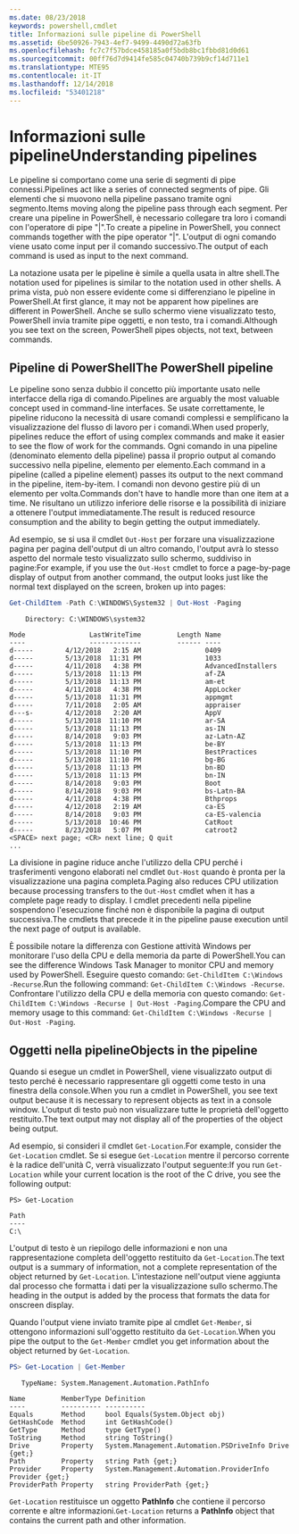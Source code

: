 ```yaml
---
ms.date: 08/23/2018
keywords: powershell,cmdlet
title: Informazioni sulle pipeline di PowerShell
ms.assetid: 6be50926-7943-4ef7-9499-4490d72a63fb
ms.openlocfilehash: fc7c7f57bdce458185a0f5bdb8bc1fbbd81d0d61
ms.sourcegitcommit: 00ff76d7d9414fe585c04740b739b9cf14d711e1
ms.translationtype: MTE95
ms.contentlocale: it-IT
ms.lasthandoff: 12/14/2018
ms.locfileid: "53401218"
---
```

# <a name="understanding-pipelines"></a><span data-ttu-id="840de-103">Informazioni sulle pipeline</span><span class="sxs-lookup"><span data-stu-id="840de-103">Understanding pipelines</span></span>

<span data-ttu-id="840de-104">Le pipeline si comportano come una serie di segmenti di pipe connessi.</span><span class="sxs-lookup"><span data-stu-id="840de-104">Pipelines act like a series of connected segments of pipe.</span></span> <span data-ttu-id="840de-105">Gli elementi che si muovono nella pipeline passano tramite ogni segmento.</span><span class="sxs-lookup"><span data-stu-id="840de-105">Items moving along the pipeline pass through each segment.</span></span> <span data-ttu-id="840de-106">Per creare una pipeline in PowerShell, è necessario collegare tra loro i comandi con l'operatore di pipe "|".</span><span class="sxs-lookup"><span data-stu-id="840de-106">To create a pipeline in PowerShell, you connect commands together with the pipe operator "|".</span></span> <span data-ttu-id="840de-107">L'output di ogni comando viene usato come input per il comando successivo.</span><span class="sxs-lookup"><span data-stu-id="840de-107">The output of each command is used as input to the next command.</span></span>

<span data-ttu-id="840de-108">La notazione usata per le pipeline è simile a quella usata in altre shell.</span><span class="sxs-lookup"><span data-stu-id="840de-108">The notation used for pipelines is similar to the notation used in other shells.</span></span> <span data-ttu-id="840de-109">A prima vista, può non essere evidente come si differenziano le pipeline in PowerShell.</span><span class="sxs-lookup"><span data-stu-id="840de-109">At first glance, it may not be apparent how pipelines are different in PowerShell.</span></span> <span data-ttu-id="840de-110">Anche se sullo schermo viene visualizzato testo, PowerShell invia tramite pipe oggetti, e non testo, tra i comandi.</span><span class="sxs-lookup"><span data-stu-id="840de-110">Although you see text on the screen, PowerShell pipes objects, not text, between commands.</span></span>

## <a name="the-powershell-pipeline"></a><span data-ttu-id="840de-111">Pipeline di PowerShell</span><span class="sxs-lookup"><span data-stu-id="840de-111">The PowerShell pipeline</span></span>

<span data-ttu-id="840de-112">Le pipeline sono senza dubbio il concetto più importante usato nelle interfacce della riga di comando.</span><span class="sxs-lookup"><span data-stu-id="840de-112">Pipelines are arguably the most valuable concept used in command-line interfaces.</span></span> <span data-ttu-id="840de-113">Se usate correttamente, le pipeline riducono la necessità di usare comandi complessi e semplificano la visualizzazione del flusso di lavoro per i comandi.</span><span class="sxs-lookup"><span data-stu-id="840de-113">When used properly, pipelines reduce the effort of using complex commands and make it easier to see the flow of work for the commands.</span></span> <span data-ttu-id="840de-114">Ogni comando in una pipeline (denominato elemento della pipeline) passa il proprio output al comando successivo nella pipeline, elemento per elemento.</span><span class="sxs-lookup"><span data-stu-id="840de-114">Each command in a pipeline (called a pipeline element) passes its output to the next command in the pipeline, item-by-item.</span></span> <span data-ttu-id="840de-115">I comandi non devono gestire più di un elemento per volta.</span><span class="sxs-lookup"><span data-stu-id="840de-115">Commands don't have to handle more than one item at a time.</span></span> <span data-ttu-id="840de-116">Ne risultano un utilizzo inferiore delle risorse e la possibilità di iniziare a ottenere l'output immediatamente.</span><span class="sxs-lookup"><span data-stu-id="840de-116">The result is reduced resource consumption and the ability to begin getting the output immediately.</span></span>

<span data-ttu-id="840de-117">Ad esempio, se si usa il cmdlet `Out-Host` per forzare una visualizzazione pagina per pagina dell'output di un altro comando, l'output avrà lo stesso aspetto del normale testo visualizzato sullo schermo, suddiviso in pagine:</span><span class="sxs-lookup"><span data-stu-id="840de-117">For example, if you use the `Out-Host` cmdlet to force a page-by-page display of output from another command, the output looks just like the normal text displayed on the screen, broken up into pages:</span></span>

```powershell
Get-ChildItem -Path C:\WINDOWS\System32 | Out-Host -Paging
```

```Output
    Directory: C:\WINDOWS\system32

Mode                LastWriteTime         Length Name
----                -------------         ------ ----
d-----        4/12/2018   2:15 AM                0409
d-----        5/13/2018  11:31 PM                1033
d-----        4/11/2018   4:38 PM                AdvancedInstallers
d-----        5/13/2018  11:13 PM                af-ZA
d-----        5/13/2018  11:13 PM                am-et
d-----        4/11/2018   4:38 PM                AppLocker
d-----        5/13/2018  11:31 PM                appmgmt
d-----        7/11/2018   2:05 AM                appraiser
d---s-        4/12/2018   2:20 AM                AppV
d-----        5/13/2018  11:10 PM                ar-SA
d-----        5/13/2018  11:13 PM                as-IN
d-----        8/14/2018   9:03 PM                az-Latn-AZ
d-----        5/13/2018  11:13 PM                be-BY
d-----        5/13/2018  11:10 PM                BestPractices
d-----        5/13/2018  11:10 PM                bg-BG
d-----        5/13/2018  11:13 PM                bn-BD
d-----        5/13/2018  11:13 PM                bn-IN
d-----        8/14/2018   9:03 PM                Boot
d-----        8/14/2018   9:03 PM                bs-Latn-BA
d-----        4/11/2018   4:38 PM                Bthprops
d-----        4/12/2018   2:19 AM                ca-ES
d-----        8/14/2018   9:03 PM                ca-ES-valencia
d-----        5/13/2018  10:46 PM                CatRoot
d-----        8/23/2018   5:07 PM                catroot2
<SPACE> next page; <CR> next line; Q quit
...
```

<span data-ttu-id="840de-118">La divisione in pagine riduce anche l'utilizzo della CPU perché i trasferimenti vengono elaborati nel cmdlet `Out-Host` quando è pronta per la visualizzazione una pagina completa.</span><span class="sxs-lookup"><span data-stu-id="840de-118">Paging also reduces CPU utilization because processing transfers to the `Out-Host` cmdlet when it has a complete page ready to display.</span></span> <span data-ttu-id="840de-119">I cmdlet precedenti nella pipeline sospendono l'esecuzione finché non è disponibile la pagina di output successiva.</span><span class="sxs-lookup"><span data-stu-id="840de-119">The cmdlets that precede it in the pipeline pause execution until the next page of output is available.</span></span>

<span data-ttu-id="840de-120">È possibile notare la differenza con Gestione attività Windows per monitorare l'uso della CPU e della memoria da parte di PowerShell.</span><span class="sxs-lookup"><span data-stu-id="840de-120">You can see the difference Windows Task Manager to monitor CPU and memory used by PowerShell.</span></span> <span data-ttu-id="840de-121">Eseguire questo comando: `Get-ChildItem C:\Windows -Recurse`.</span><span class="sxs-lookup"><span data-stu-id="840de-121">Run the following command: `Get-ChildItem C:\Windows -Recurse`.</span></span> <span data-ttu-id="840de-122">Confrontare l'utilizzo della CPU e della memoria con questo comando: `Get-ChildItem C:\Windows -Recurse | Out-Host -Paging`.</span><span class="sxs-lookup"><span data-stu-id="840de-122">Compare the CPU and memory usage to this command: `Get-ChildItem C:\Windows -Recurse | Out-Host -Paging`.</span></span>

## <a name="objects-in-the-pipeline"></a><span data-ttu-id="840de-123">Oggetti nella pipeline</span><span class="sxs-lookup"><span data-stu-id="840de-123">Objects in the pipeline</span></span>

<span data-ttu-id="840de-124">Quando si esegue un cmdlet in PowerShell, viene visualizzato output di testo perché è necessario rappresentare gli oggetti come testo in una finestra della console.</span><span class="sxs-lookup"><span data-stu-id="840de-124">When you run a cmdlet in PowerShell, you see text output because it is necessary to represent objects as text in a console window.</span></span> <span data-ttu-id="840de-125">L'output di testo può non visualizzare tutte le proprietà dell'oggetto restituito.</span><span class="sxs-lookup"><span data-stu-id="840de-125">The text output may not display all of the properties of the object being output.</span></span>

<span data-ttu-id="840de-126">Ad esempio, si consideri il cmdlet `Get-Location`.</span><span class="sxs-lookup"><span data-stu-id="840de-126">For example, consider the `Get-Location` cmdlet.</span></span> <span data-ttu-id="840de-127">Se si esegue `Get-Location` mentre il percorso corrente è la radice dell'unità C, verrà visualizzato l'output seguente:</span><span class="sxs-lookup"><span data-stu-id="840de-127">If you run `Get-Location` while your current location is the root of the C drive, you see the following output:</span></span>

```
PS> Get-Location

Path
----
C:\
```

<span data-ttu-id="840de-128">L'output di testo è un riepilogo delle informazioni e non una rappresentazione completa dell'oggetto restituito da `Get-Location`.</span><span class="sxs-lookup"><span data-stu-id="840de-128">The text output is a summary of information, not a complete representation of the object returned by `Get-Location`.</span></span> <span data-ttu-id="840de-129">L'intestazione nell'output viene aggiunta dal processo che formatta i dati per la visualizzazione sullo schermo.</span><span class="sxs-lookup"><span data-stu-id="840de-129">The heading in the output is added by the process that formats the data for onscreen display.</span></span>

<span data-ttu-id="840de-130">Quando l'output viene inviato tramite pipe al cmdlet `Get-Member`, si ottengono informazioni sull'oggetto restituito da `Get-Location`.</span><span class="sxs-lookup"><span data-stu-id="840de-130">When you pipe the output to the `Get-Member` cmdlet you get information about the object returned by `Get-Location`.</span></span>

```powershell
PS> Get-Location | Get-Member
```

```Output
   TypeName: System.Management.Automation.PathInfo

Name         MemberType Definition
----         ---------- ----------
Equals       Method     bool Equals(System.Object obj)
GetHashCode  Method     int GetHashCode()
GetType      Method     type GetType()
ToString     Method     string ToString()
Drive        Property   System.Management.Automation.PSDriveInfo Drive {get;}
Path         Property   string Path {get;}
Provider     Property   System.Management.Automation.ProviderInfo Provider {get;}
ProviderPath Property   string ProviderPath {get;}
```

<span data-ttu-id="840de-131">`Get-Location` restituisce un oggetto **PathInfo** che contiene il percorso corrente e altre informazioni.</span><span class="sxs-lookup"><span data-stu-id="840de-131">`Get-Location` returns a **PathInfo** object that contains the current path and other information.</span></span>
